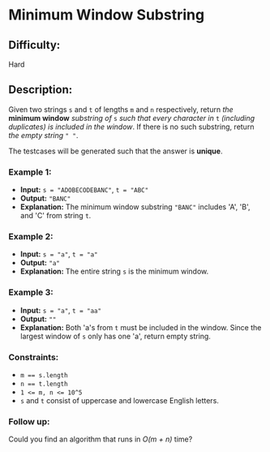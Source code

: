 # Minimum Window Substring

## Difficulty: 
Hard

## Description: 
Given two strings `s` and `t` of lengths `m` and `n` respectively, return *the* **minimum window** *substring of* `s` *such that every character in* `t` *(including duplicates) is included in the window*. If there is no such substring, return *the empty string* `" "`.

The testcases will be generated such that the answer is **unique**.

### Example 1:
- **Input:** `s = "ADOBECODEBANC"`, `t = "ABC"`
- **Output:** `"BANC"`
- **Explanation:** The minimum window substring `"BANC"` includes 'A', 'B', and 'C' from string `t`.

### Example 2:
- **Input:** `s = "a"`, `t = "a"`
- **Output:** `"a"`
- **Explanation:** The entire string `s` is the minimum window.

### Example 3:
- **Input:** `s = "a"`, `t = "aa"`
- **Output:** `""`
- **Explanation:** Both 'a's from `t` must be included in the window. Since the largest window of `s` only has one 'a', return empty string.

### Constraints:
- `m == s.length`
- `n == t.length`
- `1 <= m, n <= 10^5`
- `s` and `t` consist of uppercase and lowercase English letters.

### Follow up: 
Could you find an algorithm that runs in *O(m + n)* time?